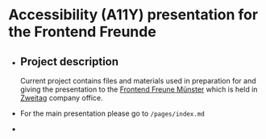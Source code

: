 # Accessibility (A11Y) presentation for the Frontend Freunde
- ## Project description
  
  Current project contains files and materials used in preparation for and giving the presentation to the [Frontend Freune Münster](https://www.meetup.com/de-DE/frontend-freunde/) which is held in [Zweitag](https://www.zweitag.de/en/ueber-uns) company office.
- For the main presentation please go to ```/pages/index.md```
-